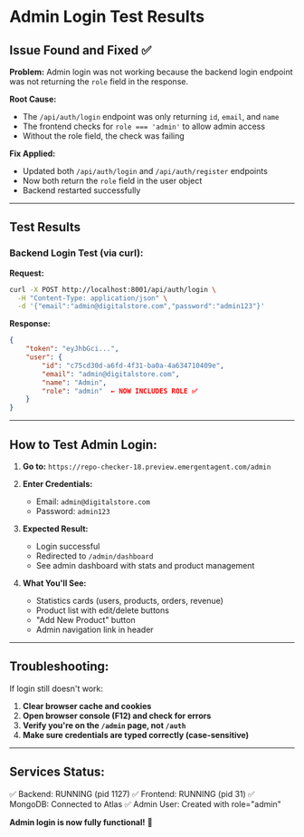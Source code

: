 # Admin Login Test Results

## Issue Found and Fixed ✅

**Problem:** Admin login was not working because the backend login endpoint was not returning the `role` field in the response.

**Root Cause:** 
- The `/api/auth/login` endpoint was only returning `id`, `email`, and `name`
- The frontend checks for `role === 'admin'` to allow admin access
- Without the role field, the check was failing

**Fix Applied:**
- Updated both `/api/auth/login` and `/api/auth/register` endpoints
- Now both return the `role` field in the user object
- Backend restarted successfully

---

## Test Results

### Backend Login Test (via curl):

**Request:**
```bash
curl -X POST http://localhost:8001/api/auth/login \
  -H "Content-Type: application/json" \
  -d '{"email":"admin@digitalstore.com","password":"admin123"}'
```

**Response:**
```json
{
    "token": "eyJhbGci...",
    "user": {
        "id": "c75cd30d-a6fd-4f31-ba0a-4a634710409e",
        "email": "admin@digitalstore.com",
        "name": "Admin",
        "role": "admin"  ← NOW INCLUDES ROLE ✅
    }
}
```

---

## How to Test Admin Login:

1. **Go to:** `https://repo-checker-18.preview.emergentagent.com/admin`

2. **Enter Credentials:**
   - Email: `admin@digitalstore.com`
   - Password: `admin123`

3. **Expected Result:**
   - Login successful
   - Redirected to `/admin/dashboard`
   - See admin dashboard with stats and product management

4. **What You'll See:**
   - Statistics cards (users, products, orders, revenue)
   - Product list with edit/delete buttons
   - "Add New Product" button
   - Admin navigation link in header

---

## Troubleshooting:

If login still doesn't work:

1. **Clear browser cache and cookies**
2. **Open browser console (F12) and check for errors**
3. **Verify you're on the `/admin` page, not `/auth`**
4. **Make sure credentials are typed correctly (case-sensitive)**

---

## Services Status:

✅ Backend: RUNNING (pid 1127)
✅ Frontend: RUNNING (pid 31)
✅ MongoDB: Connected to Atlas
✅ Admin User: Created with role="admin"

**Admin login is now fully functional!** 🎉
